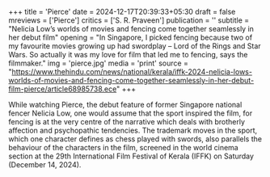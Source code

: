 +++
title = 'Pierce'
date = 2024-12-17T20:39:33+05:30
draft = false
mreviews = ['Pierce']
critics = ['S. R. Praveen']
publication = ''
subtitle = "Nelicia Low’s worlds of movies and fencing come together seamlessly in her debut film"
opening = "In Singapore, I picked fencing because two of my favourite movies growing up had swordplay – Lord of the Rings and Star Wars. So actually it was my love for film that led me to fencing, says the filmmaker."
img = 'pierce.jpg'
media = 'print'
source = "https://www.thehindu.com/news/national/kerala/iffk-2024-nelicia-lows-worlds-of-movies-and-fencing-come-together-seamlessly-in-her-debut-film-pierce/article68985738.ece"
+++

While watching Pierce, the debut feature of former Singapore national fencer Nelicia Low, one would assume that the sport inspired the film, for fencing is at the very centre of the narrative which deals with brotherly affection and psychopathic tendencies. The trademark moves in the sport, which one character defines as chess played with swords, also parallels the behaviour of the characters in the film, screened in the world cinema section at the 29th International Film Festival of Kerala (IFFK) on Saturday (December 14, 2024).
